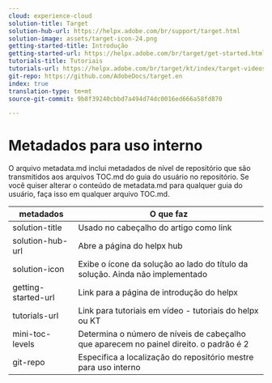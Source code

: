 ```yaml
---
cloud: experience-cloud
solution-title: Target
solution-hub-url: https://helpx.adobe.com/br/support/target.html
solution-image: assets/target-icon-24.png
getting-started-title: Introdução
getting-started-url: https://helpx.adobe.com/br/target/get-started.html
tutorials-title: Tutoriais
tutorials-url: https://helpx.adobe.com/br/target/kt/index/target-videos.html
git-repo: https://github.com/AdobeDocs/target.en
index: true
translation-type: tm+mt
source-git-commit: 9b8f39240cbbd7a494d74dc0016ed666a58fd870

---
```



# Metadados para uso interno

O arquivo metadata.md inclui metadados de nível de repositório que são transmitidos aos arquivos TOC.md do guia do usuário no repositório. Se você quiser alterar o conteúdo de metadata.md para qualquer guia do usuário, faça isso em qualquer arquivo TOC.md.

| metadados | O que faz |
|--- |--- |
| solution-title | Usado no cabeçalho do artigo como link |
| solution-hub-url | Abre a página do helpx hub |
| solution-icon | Exibe o ícone da solução ao lado do título da solução. Ainda não implementado |
| getting-started-url | Link para a página de introdução do helpx |
| tutorials-url | Link para tutoriais em vídeo - tutoriais do helpx ou KT |
| mini-toc-levels | Determina o número de níveis de cabeçalho que aparecem no painel direito. o padrão é 2 |
| git-repo | Especifica a localização do repositório mestre para uso interno |
